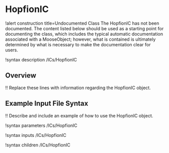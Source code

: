 # HopfionIC

!alert construction title=Undocumented Class
The HopfionIC has not been documented. The content listed below should be used as a starting point for
documenting the class, which includes the typical automatic documentation associated with a
MooseObject; however, what is contained is ultimately determined by what is necessary to make the
documentation clear for users.

!syntax description /ICs/HopfionIC

## Overview

!! Replace these lines with information regarding the HopfionIC object.

## Example Input File Syntax

!! Describe and include an example of how to use the HopfionIC object.

!syntax parameters /ICs/HopfionIC

!syntax inputs /ICs/HopfionIC

!syntax children /ICs/HopfionIC
